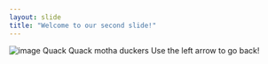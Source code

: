 ```yaml
---
layout: slide
title: "Welcome to our second slide!"
---
```

![image](https://user-images.githubusercontent.com/99517890/160510616-a24b6a0e-bb7e-419e-bced-8ed2b59e7f11.png) Quack Quack motha duckers
Use the left arrow to go back!
